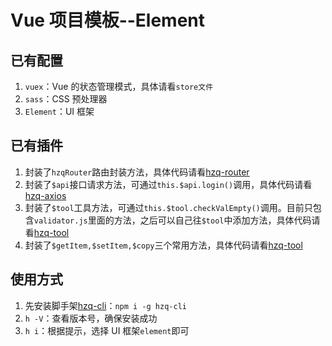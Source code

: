 # Vue 项目模板--Element

## 已有配置

1. `vuex`：Vue 的状态管理模式，具体请看`store文件`
1. `sass`：CSS 预处理器
1. `Element`：UI 框架

## 已有插件

1. 封装了`hzqRouter`路由封装方法，具体代码请看[hzq-router](https://github.com/MrHzq/hzq-router)
1. 封装了`$api`接口请求方法，可通过`this.$api.login()`调用，具体代码请看[hzq-axios](https://github.com/MrHzq/hzq-axios)
1. 封装了`$tool`工具方法，可通过`this.$tool.checkValEmpty()`调用。目前只包含`validator.js`里面的方法，之后可以自己往`$tool`中添加方法，具体代码请看[hzq-tool](https://github.com/MrHzq/hzq-tool)
1. 封装了`$getItem,$setItem,$copy`三个常用方法，具体代码请看[hzq-tool](https://github.com/MrHzq/hzq-tool)

## 使用方式

1. 先安装脚手架[hzq-cli](https://www.npmjs.com/package/hzq-cli)：`npm i -g hzq-cli`
1. `h -V`：查看版本号，确保安装成功
1. `h i`：根据提示，选择 UI 框架`element`即可
